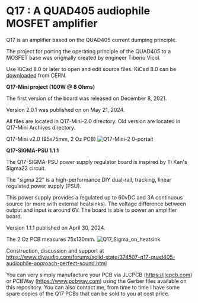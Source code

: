 # Q17 : A QUAD405 audiophile MOSFET amplifier
Q17 is an amplifier based on the QUAD405 current dumping principle.

The project for porting the operating principle of the QUAD405 to a MOSFET base was originally created by engineer Tiberiu Vicol.

Use KiCad 8.0 or later to open and edit source files. KiCad 8.0 can be <a href="https://www.kicad.org/download/">downloaded</a> from CERN.

<b>Q17-Mini project (100W @ 8 Ohms)</b>

The first version of the board was released on December 8, 2021.

Version 2.0.1 was published on on May 21, 2024.

All files are located in Q17-Mini-2.0 directory. Old version are located in Q17-Mini Archives directory.

Q17-Mini v2.0 (95x75mm, 2 Oz PCB)
![Q17-Mini-2 0-portait](https://github.com/stefaweb/Q17-Amplifier/assets/12907102/f6fcf4be-ac92-450d-bcc0-ea5f8470a5d9)

<b>Q17-SIGMA-PSU 1.1.1</b>

The Q17-SIGMA-PSU power supply regulator board is inspired by Ti Kan's Sigma22 circuit.

The "sigma 22" is a high-performance DIY dual-rail, tracking, linear regulated power supply (PSU).

This power supply provides a regulated up to 60vDC and 3A continuous source (or more with external heatsinks). The voltage difference between output and input is around 6V. The board is able to power an amplifier board.

Version 1.1.1 published on April 30, 2024.

The 2 Oz PCB measures 75x130mm.
![Q17_Sigma_on_heatsink](https://github.com/stefaweb/Q17-Amplifier/assets/12907102/2e3aa669-a094-4757-9d00-970eb2c82c9c)

Construction, discussion and support at https://www.diyaudio.com/forums/solid-state/374507-q17-quad405-audiophile-approach-perfect-sound.html

You can very simply manufacture your PCB via JLCPCB (https://jlcpcb.com) or PCBWay (https://www.pcbway.com) using the Gerber files available on this repository. You can also contact me, from time to time I have some spare copies of the Q17 PCBs that can be sold to you at cost price.
